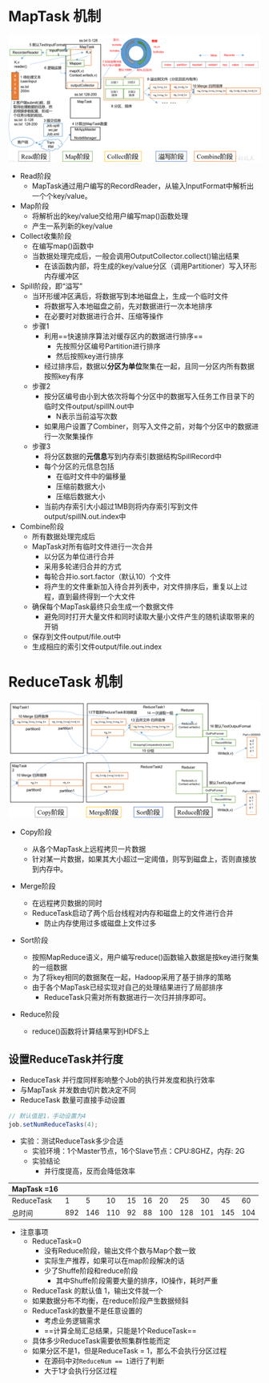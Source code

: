 # MapTask 机制

![1](img/04.mr15.png)

- Read阶段
  - MapTask通过用户编写的RecordReader，从输入InputFormat中解析出一个个key/value。
- Map阶段
  - 将解析出的key/value交给用户编写map()函数处理
  - 产生一系列新的key/value
- Collect收集阶段
  - 在编写map()函数中
  - 当数据处理完成后，一般会调用OutputCollector.collect()输出结果
    - 在该函数内部，将生成的key/value分区（调用Partitioner）写入环形内存缓冲区
- Spill阶段，即“溢写”
  - 当环形缓冲区满后，将数据写到本地磁盘上，生成一个临时文件
    - 将数据写入本地磁盘之前，先对数据进行一次本地排序
    - 在必要时对数据进行合并、压缩等操作
  - 步骤1
    - 利用==快速排序算法对缓存区内的数据进行排序==
      - 先按照分区编号Partition进行排序
      - 然后按照key进行排序
    - 经过排序后，数据以**分区为单位**聚集在一起，且同一分区内所有数据按照key有序
  - 步骤2
    - 按分区编号由小到大依次将每个分区中的数据写入任务工作目录下的临时文件output/spillN.out中
      - N表示当前溢写次数
    - 如果用户设置了Combiner，则写入文件之前，对每个分区中的数据进行一次聚集操作
  - 步骤3
    - 将分区数据的**元信息**写到内存索引数据结构SpillRecord中
    - 每个分区的元信息包括
      - 在临时文件中的偏移量
      - 压缩前数据大小
      - 压缩后数据大小
    - 当前内存索引大小超过1MB则将内存索引写到文件output/spillN.out.index中
- Combine阶段
  - 所有数据处理完成后
  - MapTask对所有临时文件进行一次合并
    - 以分区为单位进行合并
    - 采用多轮递归合并的方式
    - 每轮合并io.sort.factor（默认10）个文件
    - 将产生的文件重新加入待合并列表中，对文件排序后，重复以上过程，直到最终得到一个大文件
  - 确保每个MapTask最终只会生成一个数据文件
    - 避免同时打开大量文件和同时读取大量小文件产生的随机读取带来的开销
  - 保存到文件output/file.out中
  - 生成相应的索引文件output/file.out.index



# ReduceTask 机制



![1](img/04.mr16.png)



- Copy阶段

  - 从各个MapTask上远程拷贝一片数据
  - 针对某一片数据，如果其大小超过一定阈值，则写到磁盘上，否则直接放到内存中。

- Merge阶段

  - 在远程拷贝数据的同时
  - ReduceTask启动了两个后台线程对内存和磁盘上的文件进行合并
    - 防止内存使用过多或磁盘上文件过多

- Sort阶段

  - 按照MapReduce语义，用户编写reduce()函数输入数据是按key进行聚集的一组数据
  - 为了将key相同的数据聚在一起，Hadoop采用了基于排序的策略
  - 由于各个MapTask已经实现对自己的处理结果进行了局部排序
    - ReduceTask只需对所有数据进行一次归并排序即可。

- Reduce阶段

  - reduce()函数将计算结果写到HDFS上

    

## 设置ReduceTask并行度

- ReduceTask 并行度同样影响整个Job的执行并发度和执行效率
- 与MapTask 并发数由切片数决定不同
- ReduceTask 数量可直接手动设置

```java
// 默认值是1，手动设置为4
job.setNumReduceTasks(4);
```



- 实验：测试ReduceTask多少合适
  - 实验环境：1个Master节点，16个Slave节点：CPU:8GHZ，内存: 2G
  - 实验结论
    - 并行度提高，反而会降低效率

| MapTask =16 |      |      |      |      |      |      |      |      |      |      |
| ----------- | ---- | ---- | ---- | ---- | ---- | ---- | ---- | ---- | ---- | ---- |
| ReduceTask  | 1    | 5    | 10   | 15   | 16   | 20   | 25   | 30   | 45   | 60   |
| 总时间      | 892  | 146  | 110  | 92   | 88   | 100  | 128  | 101  | 145  | 104  |

- 注意事项
  - ReduceTask=0
    - 没有Reduce阶段，输出文件个数与Map个数一致
    - 实际生产推荐，如果可以在map阶段解决的话
    - 少了Shuffe阶段和reduce阶段
      - 其中Shuffe阶段需要大量的排序，IO操作，耗时严重
  - ReduceTask 的默认值 1，输出文件就一个
  - 如果数据分布不均衡，在reduce阶段产生数据倾斜
  - ReduceTask的数量不是任意设置的
    - 考虑业务逻辑需求
    - ==计算全局汇总结果，只能是1个ReduceTask==
  - 具体多少ReduceTask需要依照集群性能而定
  - 如果分区不是1，但是ReduceTask = 1，那么不会执行分区过程
    - 在源码中对`ReduceNum == 1`进行了判断
    - 大于1才会执行分区过程